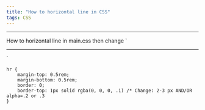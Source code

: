 ```yaml
---
title: "How to horizontal line in CSS"
tags: CSS
---
```


<hr>
How to horizontal line in main.css then change `<hr>`

```
hr {
    margin-top: 0.5rem;
    margin-bottom: 0.5rem;
    border: 0;
    border-top: 1px solid rgba(0, 0, 0, .1) /* Change: 2-3 px AND/OR alpha=.2 or .3
}
```
